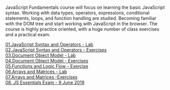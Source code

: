 JavaScript Fundamentals course will focus on  learning the basic JavaScript syntax. Working with data types, operators, expressions, conditional statements, loops, and function handling are studied. Becoming  familiar with the DOM tree and start working with JavaScript in the browser. The course is highly practice oriented, with a huge number of class exercises and a practical exam.

<a href="https://github.com/HristoShabanakov/JavaScriptCore/tree/master/JS%20Fundamentals%20-%20January%202019/01.JavaScript%20Syntax%20and%20Operators%20-%20Lab">01.JavaScript Syntax and Operators - Lab</a><br>
<a href="https://github.com/HristoShabanakov/JavaScriptCore/tree/master/JS%20Fundamentals%20-%20January%202019/02.JavaScript%20Syntax%20and%20Operators%20-%20Exercises">02.JavaScript Syntax and Operators - Exercises</a><br>
<a href="https://github.com/HristoShabanakov/JavaScriptCore/tree/master/JS%20Fundamentals%20-%20January%202019/03.Document%20Object%20Model%20-%20Lab">03.Document Object Model - Lab</a><br>
<a href="https://github.com/HristoShabanakov/JavaScriptCore/tree/master/JS%20Fundamentals%20-%20January%202019/04.Document%20Object%20Model%20-%20Exercises">04.Document Object Model - Exercises</a><br>
<a href="https://github.com/HristoShabanakov/JavaScriptCore/tree/master/JS%20Fundamentals%20-%20January%202019/05.Functions%20and%20Logic%20Flow%20-%20Exercise"> 05.Functions and Logic Flow - Exercise </a><br>
<a href="https://github.com/HristoShabanakov/JavaScriptCore/tree/master/JS%20Fundamentals%20-%20January%202019/06.Arrays%20and%20Matrices%20-%20Lab"> 06.Arrays and Matrices - Lab</a><br>
<a href="https://github.com/HristoShabanakov/JavaScriptCore/tree/master/JS%20Fundamentals%20-%20January%202019/07.Arrays%20and%20Matrices%20-%20Exercises"> 07.Arrays and Matrices  -Exercises</a><br>
<a href ="https://github.com/HristoShabanakov/JavaScriptCore/tree/master/JS%20Fundamentals%20-%20January%202019/JS%20Essentials%20Exam%20-%209%20June%202019">08. JS Essentials Exam - 9 June 2019 </a><br>

